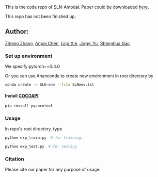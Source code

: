 This is the code repo of SLN-Amodal. Paper could be downloaded [here](https://arxiv.org/abs/1905.12898).

This repo has not been finished up. 

## Author: 

[Ziheng Zhang](https://arxiv.org/search/cs?searchtype=author&query=Zhang%2C+Z), [Anpei Chen](https://arxiv.org/search/cs?searchtype=author&query=Chen%2C+A), [Ling Xie](https://arxiv.org/search/cs?searchtype=author&query=Xie%2C+L), [Jingyi Yu](https://arxiv.org/search/cs?searchtype=author&query=Yu%2C+J), [Shenghua Gao](https://arxiv.org/search/cs?searchtype=author&query=Gao%2C+S)

### Set up environment

We specify pytorch==0.4.0

Or you can use Ananconda to create new environment in root directory by 

```bash
conda create -n SLN-env --file SLNenv.txt
```


#### Install [COCOAPI](https://github.com/cocodataset/cocoapi)
```bash
pip install pycocotool
```
<!-- We use [COCOAPI](https://github.com/cocodataset/cocoapi) to fetch data when experimenting with COCO. The installation for python api could be briefly stated as :

- Go to [COCOAPI](https://github.com/cocodataset/cocoapi) to clone the repo. 

- Type

  ```bash
  make
  ```

  in [pythonAPI](https://github.com/cocodataset/cocoapi/tree/master/PythonAPI) to compile.

- Link the api to root file directory

```bash
ln -s ./cocoapi/PythonAPI/pycocotools ./pycocotools
```
 -->


### Usage

In repo's root directory, type

```bash
python exp_train.py  # for training.
```

```bash
python exp_test.py  # for testing
```

### Citation

Please cite our paper for any purpose of usage.


